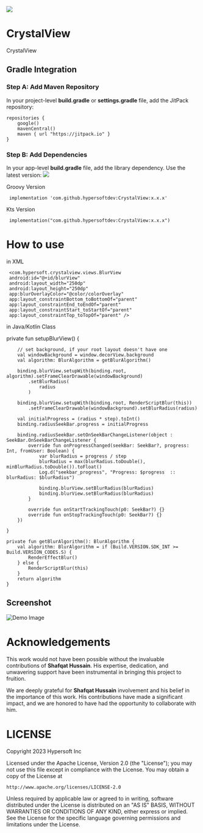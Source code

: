 [![](https://jitpack.io/v/hypersoftdev/CrystalView.svg)](https://jitpack.io/#hypersoftdev/CrystalView)

# CrystalView

CrystalView

## Gradle Integration

### Step A: Add Maven Repository

In your project-level **build.gradle** or **settings.gradle** file, add the JitPack repository:
```
repositories {
    google()
    mavenCentral()
    maven { url "https://jitpack.io" }
}
```  

### Step B: Add Dependencies

In your app-level **build.gradle** file, add the library dependency. Use the latest version: [![](https://jitpack.io/v/hypersoftdev/CrystalView.svg)](https://jitpack.io/#hypersoftdev/CrystalView)

Groovy Version
```
 implementation 'com.github.hypersoftdev:CrystalView:x.x.x'
```
Kts Version
```
 implementation("com.github.hypersoftdev:CrystalView:x.x.x")
```

# How to use 

in XML

     <com.hypersoft.crystalview.views.BlurView
     android:id="@+id/blurView"
     android:layout_width="250dp"
     android:layout_height="250dp"
     app:blurOverlayColor="@color/colorOverlay"
     app:layout_constraintBottom_toBottomOf="parent"
     app:layout_constraintEnd_toEndOf="parent"
     app:layout_constraintStart_toStartOf="parent"
     app:layout_constraintTop_toTopOf="parent" />

in Java/Kotlin Class

private fun setupBlurView() {

        // set background, if your root layout doesn't have one
        val windowBackground = window.decorView.background
        val algorithm: BlurAlgorithm = getBlurAlgorithm()

        binding.blurView.setupWith(binding.root, algorithm).setFrameClearDrawable(windowBackground)
            .setBlurRadius(
                radius
            )

        binding.blurView.setupWith(binding.root, RenderScriptBlur(this))
            .setFrameClearDrawable(windowBackground).setBlurRadius(radius)

        val initialProgress = (radius * step).toInt()
        binding.radiusSeekBar.progress = initialProgress

        binding.radiusSeekBar.setOnSeekBarChangeListener(object : SeekBar.OnSeekBarChangeListener {
            override fun onProgressChanged(seekBar: SeekBar?, progress: Int, fromUser: Boolean) {
                var blurRadius = progress / step
                blurRadius = max(blurRadius.toDouble(), minBlurRadius.toDouble()).toFloat()
                Log.d("seekbar_progress", "Progress: $progress  ::  blurRadius: $blurRadius")

                binding.blurView.setBlurRadius(blurRadius)
                binding.blurView.setBlurRadius(blurRadius)
            }

            override fun onStartTrackingTouch(p0: SeekBar?) {}
            override fun onStopTrackingTouch(p0: SeekBar?) {}
        })

    }

    private fun getBlurAlgorithm(): BlurAlgorithm {
        val algorithm: BlurAlgorithm = if (Build.VERSION.SDK_INT >= Build.VERSION_CODES.S) {
            RenderEffectBlur()
        } else {
            RenderScriptBlur(this)
        }
        return algorithm
    }

## Screenshot

![Demo Image](assets/example.png)

# Acknowledgements

This work would not have been possible without the invaluable contributions of **Shafqat Hussain**. His expertise, dedication, and unwavering support have been instrumental in bringing this project to fruition.

We are deeply grateful for **Shafqat Hussain** involvement and his belief in the importance of this work. His contributions have made a significant impact, and we are honored to have had the opportunity to collaborate with him.

# LICENSE

Copyright 2023 Hypersoft Inc

Licensed under the Apache License, Version 2.0 (the "License");
you may not use this file except in compliance with the License.
You may obtain a copy of the License at

    http://www.apache.org/licenses/LICENSE-2.0

Unless required by applicable law or agreed to in writing, software
distributed under the License is distributed on an "AS IS" BASIS,
WITHOUT WARRANTIES OR CONDITIONS OF ANY KIND, either express or implied.
See the License for the specific language governing permissions and
limitations under the License.
